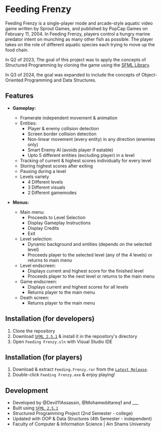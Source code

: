 # Feeding Frenzy

Feeding Frenzy is a single-player mode and arcade-style aquatic video game written by Sprout Games, and published by PopCap Games on February 11, 2004. In Feeding Frenzy, players control a hungry marine predator intent on munching as many other fish as possible. The player takes on the role of different aquatic species each trying to move up the food chain.

In Q2 of 2023, The goal of this project was to apply the concepts of Structured Programming by cloning the game using the [SFML Library](https://github.com/SFML/SFML).

In Q3 of 2024, the goal was expanded to include the concepts of Object-Oriented Programming and Data Structures.

## Features

- **Gameplay:**
  - Framerate independent movement & animation
  - Entities:
    - Player & enemy collision detection
    - Screen border collision detection
    - Non-linear movement (every entity) in any direction (enemies only)
    - Smart Enemy AI (avoids player if eatable)
    - Upto 5 different entities (excluding player) in a level
  - Tracking of current & highest scores individually for every level
  - Storing highest scores after exiting
  - Pausing during a level
  - Levels variety
    - 4 Different levels
    - 3 Different visuals 
    - 2 Different gamemodes
	
- **Menus:**
  - Main menu:
    - Proceeds to Level Selection
    - Display Gameplay Instructions
    - Display Credits
    - Exit
  - Level selection:
    - Dynamic background and entities (depends on the selected level)
    - Proceeds player to the selected level (any of the 4 levels) or returns to main menu
  - Level endscreen:
    - Displays current and highest score for the finished level
    - Proceeds player to the next level or returns to the main menu
  - Game endscreen:
    - Displays current and highest scores for all levels
    - Returns player to the main menu
  - Death screen:
    - Returns player to the main menu

## Installation (for developers)

1. Clone the repository
2. Download [`SFML 2.5.1`](https://github.com/SFML/SFML/releases/tag/2.5.1) & install it in the repository's directory
3. Open `Feeding Frenzy.sln` with Visual Studio IDE

## Installation (for players)

1. Download & extract `Feeding.Frenzy.rar` from the [`Latest Release`](https://github.com/Devil11Assassin/SFML-Feeding-Frenzy/releases/tag/v1.0.0).
2. Double-click `Feeding Frenzy.exe` & enjoy playing!

## Development

- Developed by @Devil11Assassin, @Mohameddtareq1 and ___
- Built using [`SFML 2.5.1`](https://github.com/SFML/SFML/releases/tag/2.5.1)
- Structured Programming Project (2nd Semester - college)
- Updated with OOP & Data Structures (4th Semester - independent)
- Faculty of Computer & Information Science | Ain Shams University
